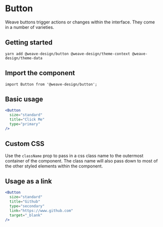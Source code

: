 # Button

Weave buttons trigger actions or changes within the interface. They come in a number of varieties.

## Getting started

```
yarn add @weave-design/button @weave-design/theme-context @weave-design/theme-data
```

## Import the component

```
import Button from '@weave-design/button';
```

## Basic usage

```jsx
<Button
  size="standard"
  title="Click Me"
  type="primary"
/>
```

## Custom CSS

Use the `className` prop to pass in a css class name to the outermost container of the component. The class name will also pass down to most of the other styled elements within the component.

## Usage as a link

```jsx
<Button
  size="standard"
  title="Github"
  type="secondary"
  link="https://www.github.com"
  target="_blank"
/>
```
